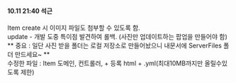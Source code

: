 #### 10.11 21:40 석근
Item create 시 이미지 파일도 첨부할 수 있도록 함.  
update - 개발 도중 특이점 발견하여 롤백. (사진만 업데이트하는 팝업을 만들어야 함)  
** 중요 : 일단 사진 받을 폴더는 로컬 저장소로 만들어놨으니 내문서에 ServerFiles 폴더 만드세요~   **  
수정한 파일 : Item 도메인, 컨트롤러, + 등록 html  + .yml(최대10MB까지만 올릴수있도록 제한)